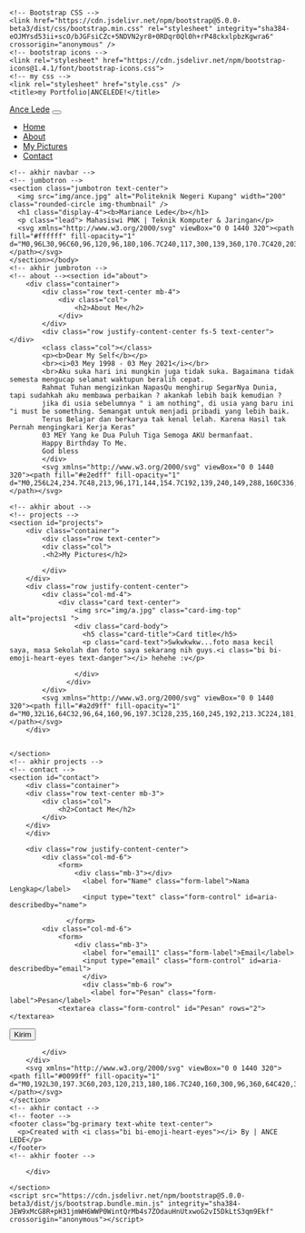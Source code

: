 <!DOCTYPE html>
<br lang="en">
  <head>
    <!-- Required meta tags -->
    <meta charset="utf-8" />
    <meta name="viewport" content="width=device-width, initial-scale=1" />

    <!-- Bootstrap CSS -->
    <link href="https://cdn.jsdelivr.net/npm/bootstrap@5.0.0-beta3/dist/css/bootstrap.min.css" rel="stylesheet" integrity="sha384-eOJMYsd53ii+scO/bJGFsiCZc+5NDVN2yr8+0RDqr0Ql0h+rP48ckxlpbzKgwra6" crossorigin="anonymous" />
    <!-- bootstrap icons -->
    <link rel="stylesheet" href="https://cdn.jsdelivr.net/npm/bootstrap-icons@1.4.1/font/bootstrap-icons.css">
    <!-- my css -->
    <link rel="stylesheet" href="style.css" />
    <title>my Portfolio|ANCELEDE!</title>
  </head>
  <body>
    <!-- navbar -->
    <nav class="navbar navbar-expand-lg navbar-dark bg-primary shadow-p">
      <div class="container">
        <a class="navbar-brand" href="#">Ance Lede</a>
        <button class="navbar-toggler" type="button" data-bs-toggle="collapse" data-bs-target="#navbarNav" aria-controls="navbarNav" aria-expanded="false" aria-label="Toggle navigation">
          <span class="navbar-toggler-icon"></span>
        </button>
        <div class="collapse navbar-collapse" id="navbarNav">
          <ul class="navbar-nav ms-auto">
            <li class="nav-item">
              <a class="nav-link active" aria-current="page" href="#">Home</a>
            </li>
            <li class="nav-item">
              <a class="nav-link" href="#">About</a>
            </li>
            <li class="nav-item">
              <a class="nav-link" href="#">My Pictures</a>
            </li>
            <li class="nav-item">
              <a class="nav-link" href="#">Contact</a>
            </li>
          </ul>
        </div>
      </div>
    </nav>

    <!-- akhir navbar -->
    <!-- jumbotron -->
    <section class="jumbotron text-center">
      <img src="img/ance.jpg" alt="Politeknik Negeri Kupang" width="200" class="rounded-circle img-thumbnail" />
      <h1 class="display-4"><b>Mariance Lede</b></h1>
      <p class="lead"> Mahasiswi PNK | Teknik Komputer & Jaringan</p>
      <svg xmlns="http://www.w3.org/2000/svg" viewBox="0 0 1440 320"><path fill="#ffffff" fill-opacity="1" d="M0,96L30,96C60,96,120,96,180,106.7C240,117,300,139,360,170.7C420,203,480,245,540,245.3C600,245,660,203,720,176C780,149,840,139,900,160C960,181,1020,235,1080,224C1140,213,1200,139,1260,112C1320,85,1380,107,1410,117.3L1440,128L1440,320L1410,320C1380,320,1320,320,1260,320C1200,320,1140,320,1080,320C1020,320,960,320,900,320C840,320,780,320,720,320C660,320,600,320,540,320C480,320,420,320,360,320C300,320,240,320,180,320C120,320,60,320,30,320L0,320Z"></path></svg>
    </section></body>
    <!-- akhir jumbroton -->
    <!-- about --><section id="about">
        <div class="container">
            <div class="row text-center mb-4">
                <div class="col">
                    <h2>About Me</h2>
                </div>
            </div>
            <div class="row justify-content-center fs-5 text-center"></div>
            <class class="col"></class>
            <p><b>Dear My Self</b></p>
            <br><i>03 Mey 1998 - 03 Mey 2021</i></br>
            <br>Aku suka hari ini mungkin juga tidak suka. Bagaimana tidak semesta mengucap selamat waktupun beralih cepat.
            Rahmat Tuhan mengizinkan NapasQu menghirup SegarNya Dunia, tapi sudahkah aku membawa perbaikan ? akankah lebih baik kemudian ?
            jika di usia sebelumnya " i am nothing", di usia yang baru ini "i must be something. Semangat untuk menjadi pribadi yang lebih baik. 
            Terus Belajar dan berkarya tak kenal lelah. Karena Hasil tak Pernah mengingkari Kerja Keras"
            03 MEY Yang ke Dua Puluh Tiga Semoga AKU bermanfaat.
            Happy Birthday To Me.
            God bless
            </div>
            <svg xmlns="http://www.w3.org/2000/svg" viewBox="0 0 1440 320"><path fill="#e2edff" fill-opacity="1" d="M0,256L24,234.7C48,213,96,171,144,154.7C192,139,240,149,288,160C336,171,384,181,432,181.3C480,181,528,171,576,144C624,117,672,75,720,80C768,85,816,139,864,165.3C912,192,960,192,1008,197.3C1056,203,1104,213,1152,186.7C1200,160,1248,96,1296,80C1344,64,1392,96,1416,112L1440,128L1440,320L1416,320C1392,320,1344,320,1296,320C1248,320,1200,320,1152,320C1104,320,1056,320,1008,320C960,320,912,320,864,320C816,320,768,320,720,320C672,320,624,320,576,320C528,320,480,320,432,320C384,320,336,320,288,320C240,320,192,320,144,320C96,320,48,320,24,320L0,320Z"></path></svg>

    <!-- akhir about -->
    <!-- projects -->
    <section id="projects">
        <div class="container">
            <div class="row text-center">
            <div class="col">
            .<h2>My Pictures</h2>

            </div>
        </div>
        <div class="row justify-content-center">
            <div class="col-md-4">
                <div class="card text-center">
                    <img src="img/a.jpg" class="card-img-top" alt="projects1 ">
                    <div class="card-body">
                      <h5 class="card-title">Card title</h5>
                      <p class="card-text">Swkwkwkw...foto masa kecil saya, masa Sekolah dan foto saya sekarang nih guys.<i class="bi bi-emoji-heart-eyes text-danger"></i> hehehe :v</p>
                
                    </div>
                  </div>
            </div>
            <svg xmlns="http://www.w3.org/2000/svg" viewBox="0 0 1440 320"><path fill="#a2d9ff" fill-opacity="1" d="M0,32L16,64C32,96,64,160,96,197.3C128,235,160,245,192,213.3C224,181,256,107,288,96C320,85,352,139,384,165.3C416,192,448,192,480,181.3C512,171,544,149,576,122.7C608,96,640,64,672,69.3C704,75,736,117,768,128C800,139,832,117,864,90.7C896,64,928,32,960,42.7C992,53,1024,107,1056,112C1088,117,1120,75,1152,85.3C1184,96,1216,160,1248,197.3C1280,235,1312,245,1344,240C1376,235,1408,213,1424,202.7L1440,192L1440,320L1424,320C1408,320,1376,320,1344,320C1312,320,1280,320,1248,320C1216,320,1184,320,1152,320C1120,320,1088,320,1056,320C1024,320,992,320,960,320C928,320,896,320,864,320C832,320,800,320,768,320C736,320,704,320,672,320C640,320,608,320,576,320C544,320,512,320,480,320C448,320,416,320,384,320C352,320,320,320,288,320C256,320,224,320,192,320C160,320,128,320,96,320C64,320,32,320,16,320L0,320Z"></path></svg>
        </div>
        

    </section>
    <!-- akhir projects -->
    <!-- contact -->
    <section id="contact">
        <div class="container">
        <div class="row text-center mb-3">
            <div class="col">
                <h2>Contact Me</h2>
            </div>
        </div>
        </div>
        
        <div class="row justify-content-center">
            <div class="col-md-6">
                <form>
                    <div class="mb-3"></div>
                      <label for="Name" class="form-label">Nama Lengkap</label>
                      <input type="text" class="form-control" id=aria-describedby="name">
                    
                  </form>
            <div class="col-md-6">
                <form>
                    <div class="mb-3">
                      <label for="email1" class="form-label">Email</label>
                      <input type="email" class="form-control" id=aria-describedby="email">
                      </div>
                      <div class="mb-6 row">
                        <label for="Pesan" class="form-label">Pesan</label>
                <textarea class="form-control" id="Pesan" rows="2"></textarea>
</div>
                    <button type="submit" class="btn btn-primary">Kirim</button>
                  </form>

            </div>
        </div>
        <svg xmlns="http://www.w3.org/2000/svg" viewBox="0 0 1440 320"><path fill="#0099ff" fill-opacity="1" d="M0,192L30,197.3C60,203,120,213,180,186.7C240,160,300,96,360,64C420,32,480,32,540,69.3C600,107,660,181,720,218.7C780,256,840,256,900,245.3C960,235,1020,213,1080,170.7C1140,128,1200,64,1260,53.3C1320,43,1380,85,1410,106.7L1440,128L1440,320L1410,320C1380,320,1320,320,1260,320C1200,320,1140,320,1080,320C1020,320,960,320,900,320C840,320,780,320,720,320C660,320,600,320,540,320C480,320,420,320,360,320C300,320,240,320,180,320C120,320,60,320,30,320L0,320Z"></path></svg>
    </section>
    <!-- akhir contact -->
    <!-- footer -->
    <footer class="bg-primary text-white text-center">
      <p>Created with <i class="bi bi-emoji-heart-eyes"></i> By | ANCE LEDE</p>
    </footer>
    <!-- akhir footer -->

        </div>
        
    </section>
    <script src="https://cdn.jsdelivr.net/npm/bootstrap@5.0.0-beta3/dist/js/bootstrap.bundle.min.js" integrity="sha384-JEW9xMcG8R+pH31jmWH6WWP0WintQrMb4s7ZOdauHnUtxwoG2vI5DkLtS3qm9Ekf" crossorigin="anonymous"></script>
  </body>
</html>

